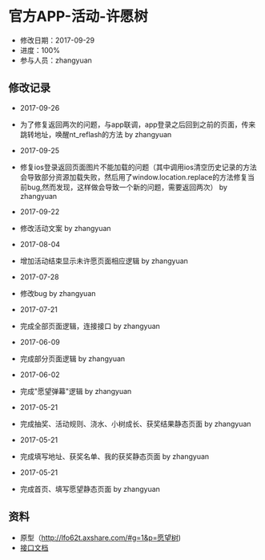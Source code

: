 # 官方APP-活动-许愿树
- 修改日期：2017-09-29
- 进度：100%  
- 参与人员：zhangyuan 

## 修改记录
- 2017-09-26
* 为了修复返回两次的问题，与app联调，app登录之后回到之前的页面，传来跳转地址，唤醒nt_reflash的方法  by zhangyuan
- 2017-09-25
* 修复ios登录返回页面图片不能加载的问题（其中调用ios清空历史记录的方法会导致部分资源加载失败，然后用了window.location.replace的方法修复当前bug,然而发现，这样做会导致一个新的问题，需要返回两次）  by zhangyuan
- 2017-09-22
* 修改活动文案  by zhangyuan
- 2017-08-04
* 增加活动结束显示未许愿页面相应逻辑  by zhangyuan
- 2017-07-28
* 修改bug  by zhangyuan
- 2017-07-21
* 完成全部页面逻辑，连接接口  by zhangyuan

- 2017-06-09
* 完成部分页面逻辑  by zhangyuan

- 2017-06-02
* 完成"愿望弹幕"逻辑  by zhangyuan

- 2017-05-21
* 完成抽奖、活动规则、浇水、小树成长、获奖结果静态页面 by zhangyuan

- 2017-05-21
* 完成填写地址、获奖名单、我的获奖静态页面 by zhangyuan

- 2017-05-21
* 完成首页、填写愿望静态页面 by zhangyuan

## 资料
- 原型（http://lfo62t.axshare.com/#g=1&p=愿望树)
- [接口文档](http://118.178.185.211:12304/cpappweb/document/cpappweb.xml)




